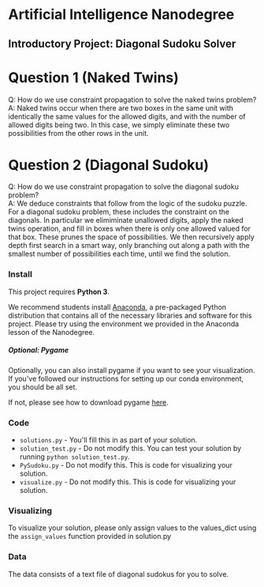 # Artificial Intelligence Nanodegree
## Introductory Project: Diagonal Sudoku Solver

# Question 1 (Naked Twins)
Q: How do we use constraint propagation to solve the naked twins problem?  
A: Naked twins occur when there are two boxes in the same unit with identically the same values for the allowed digits, and with the number of allowed digits being two. In this case, we simply eliminate these two possibilities from the other rows in the unit.

# Question 2 (Diagonal Sudoku)
Q: How do we use constraint propagation to solve the diagonal sudoku problem?  
A: We deduce constraints that follow from the logic of the sudoku puzzle. For a diagonal sudoku problem, these includes the constraint on the diagonals. In particular we elimiminate unallowed digits, apply the naked twins operation, and fill in boxes when there is only one allowed valued for that box. These prunes the space of possibilities. We then recursively apply depth first search in a smart way, only branching out along a path with the smallest number of possibilities each time, until we find the solution.

### Install

This project requires **Python 3**.

We recommend students install [Anaconda](https://www.continuum.io/downloads), a pre-packaged Python distribution that contains all of the necessary libraries and software for this project. 
Please try using the environment we provided in the Anaconda lesson of the Nanodegree.

##### Optional: Pygame

Optionally, you can also install pygame if you want to see your visualization. If you've followed our instructions for setting up our conda environment, you should be all set.

If not, please see how to download pygame [here](http://www.pygame.org/download.shtml).

### Code

* `solutions.py` - You'll fill this in as part of your solution.
* `solution_test.py` - Do not modify this. You can test your solution by running `python solution_test.py`.
* `PySudoku.py` - Do not modify this. This is code for visualizing your solution.
* `visualize.py` - Do not modify this. This is code for visualizing your solution.

### Visualizing

To visualize your solution, please only assign values to the values_dict using the ```assign_values``` function provided in solution.py

### Data

The data consists of a text file of diagonal sudokus for you to solve.
